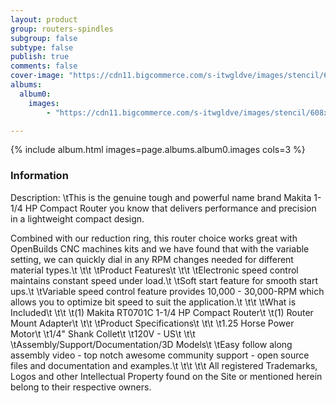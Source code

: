 ```yaml
---
layout: product
group: routers-spindles
subgroup: false
subtype: false
publish: true
comments: false
cover-image: "https://cdn11.bigcommerce.com/s-itwgldve/images/stencil/608x608/products/4911/9215/Makita_Front__79187.1675310616.jpg?c=2"
albums:
  album0:
    images:
        - "https://cdn11.bigcommerce.com/s-itwgldve/images/stencil/608x608/products/4911/9215/Makita_Front__79187.1675310616.jpg?c=2"

---
```


{% include album.html images=page.albums.album0.images cols=3 %}

### Information

Description:
 \tThis is the genuine tough and powerful name brand Makita 1-1/4 HP Compact Router you know that delivers performance and precision in a lightweight compact design.

Combined with our reduction ring, this router choice works great with OpenBuilds CNC machines kits and we have found that with the variable setting, we can quickly dial in any RPM changes needed for different material types.\t \t\t \tProduct Features\t \t\t \tElectronic speed control maintains constant speed under load.\t \tSoft start feature for smooth start ups.\t \tVariable speed control feature provides 10,000 - 30,000-RPM which allows you to optimize bit speed to suit the application.\t \t\t \tWhat is Included\t \t\t \t(1) Makita RT0701C 1-1/4 HP Compact Router\t  \t(1) Router Mount Adapter\t \t\t \tProduct Specifications\t \t\t \t1.25 Horse Power Motor\t \t1/4" Shank Collet\t \t120V - US\t \t\t \tAssembly/Support/Documentation/3D Models\t \tEasy follow along assembly video - top notch awesome community support - open source files and documentation and examples.\t \t\t \t\t All registered Trademarks, Logos and other Intellectual Property found on the Site or mentioned herein belong to their respective owners.  


